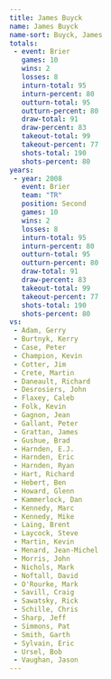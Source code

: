 ```yaml
---
title: James Buyck
name: James Buyck
name-sort: Buyck, James
totals:
 - event: Brier
   games: 10
   wins: 2
   losses: 8
   inturn-total: 95
   inturn-percent: 80
   outturn-total: 95
   outturn-percent: 80
   draw-total: 91
   draw-percent: 83
   takeout-total: 99
   takeout-percent: 77
   shots-total: 190
   shots-percent: 80
years:
 - year: 2008
   event: Brier
   team: "TR"
   position: Second
   games: 10
   wins: 2
   losses: 8
   inturn-total: 95
   inturn-percent: 80
   outturn-total: 95
   outturn-percent: 80
   draw-total: 91
   draw-percent: 83
   takeout-total: 99
   takeout-percent: 77
   shots-total: 190
   shots-percent: 80
vs:
 - Adam, Gerry
 - Burtnyk, Kerry
 - Case, Peter
 - Champion, Kevin
 - Cotter, Jim
 - Crete, Martin
 - Daneault, Richard
 - Desrosiers, John
 - Flaxey, Caleb
 - Folk, Kevin
 - Gagnon, Jean
 - Gallant, Peter
 - Grattan, James
 - Gushue, Brad
 - Harnden, E.J.
 - Harnden, Eric
 - Harnden, Ryan
 - Hart, Richard
 - Hebert, Ben
 - Howard, Glenn
 - Kammerlock, Dan
 - Kennedy, Marc
 - Kennedy, Mike
 - Laing, Brent
 - Laycock, Steve
 - Martin, Kevin
 - Menard, Jean-Michel
 - Morris, John
 - Nichols, Mark
 - Noftall, David
 - O'Rourke, Mark
 - Savill, Craig
 - Sawatsky, Rick
 - Schille, Chris
 - Sharp, Jeff
 - Simmons, Pat
 - Smith, Garth
 - Sylvain, Eric
 - Ursel, Bob
 - Vaughan, Jason
---
```

